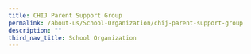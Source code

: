 ```yaml
---
title: CHIJ Parent Support Group
permalink: /about-us/School-Organization/chij-parent-support-group
description: ""
third_nav_title: School Organization
---
```

